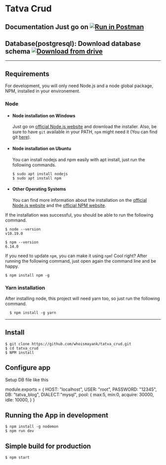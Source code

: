 # Tatva Crud

## Documentation   Just go on [![Run in Postman](https://run.pstmn.io/button.svg)](https://www.getpostman.com/collections/272118d941c880a2059f)

## Database(postgresql): Download database schema [![Download from drive](https://img.shields.io/badge/PostgreSQL-316192?style=for-the-badge&logo=postgresql&logoColor=whit)](https://drive.google.com/file/d/1jSrZNrqiLWYBfLvziQLK7oO6Dn9mUy_F/view?usp=sharing)
---
## Requirements

For development, you will only need Node.js and a node global package, NPM, installed in your environement.

### Node
- #### Node installation on Windows

  Just go on [official Node.js website](https://nodejs.org/) and download the installer.
Also, be sure to have `git` available in your PATH, `npm` might need it (You can find git [here](https://git-scm.com/)).

- #### Node installation on Ubuntu

  You can install nodejs and npm easily with apt install, just run the following commands.

      $ sudo apt install nodejs
      $ sudo apt install npm

- #### Other Operating Systems
  You can find more information about the installation on the [official Node.js website](https://nodejs.org/) and the [official NPM website](https://npmjs.org/).

If the installation was successful, you should be able to run the following command.

    $ node --version
    v10.19.0

    $ npm --version
    6.14.0

If you need to update `npm`, you can make it using `npm`! Cool right? After running the following command, just open again the command line and be happy.

    $ npm install npm -g

###
### Yarn installation
  After installing node, this project will need yarn too, so just run the following command.

      $ npm install -g yarn

---

## Install

    $ git clone https://github.com/whoismayank/tatva_crud.git
    $ cd tatva_crud
    $ NPM install

## Configure app
Setup DB file like this

module.exports = {
    HOST: "localhost",
    USER: "root",
    PASSWORD: "12345",
    DB: "tatva_blog",
    DIALECT:"mysql",
    pool: {
        max:5,
        min:0,
        acquire: 30000,
        idle: 10000,
    }
}




## Running the App in development
    $ npm install -g nodemon
    $ npm run dev
    
## Simple build for production

    $ npm start

